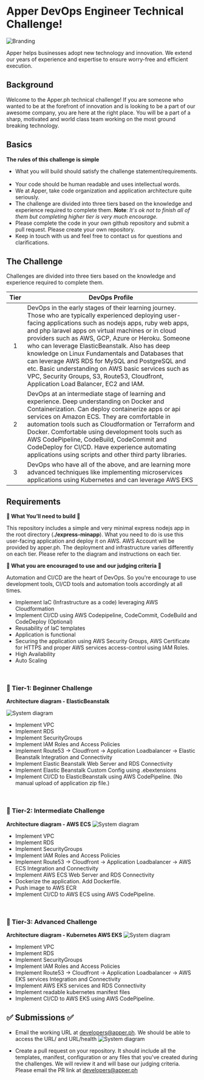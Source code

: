 # Apper DevOps Engineer Technical Challenge! 

![Branding](https://media-exp1.licdn.com/dms/image/C510BAQHAhem3MAGMOw/company-logo_100_100/0/1548069481911?e=1619654400&v=beta&t=RMd-5dJ-YxQ475FznaYdeTFtQLf1NPNGCIw8g_Z5q-8) 

Apper helps businesses adopt new technology and innovation. We extend our years of experience and expertise to ensure worry-free and efficient execution.

## Background
Welcome to the Apper.ph technical challenge! If you are someone who wanted to be at the forefront of innovation and is looking to be a part of our awesome company, you are here at the right place. You will be a part of a sharp, motivated and world class team working on the most ground breaking technology.

## Basics
**The rules of this challenge is simple**

* What you will build should satisfy the challenge statement/requirements.
&nbsp;
* Your code should be human readable and uses intellectual words.
&nbsp;
* We at Apper, take code organization and application architecture quite seriously.
&nbsp;
* The challenge are divided into three tiers based on the knowledge and experience required to complete them.
  **Note**: *It's ok not to finish all of them but completing higher tier is very much encourage.*
&nbsp;
* Please complete the code in your own github repository and submit a pull request. Please create your own repository.
&nbsp;
* Keep in touch with us and feel free to contact us for questions and clarifications.

## The Challenge

Challenges are divided into three tiers based on the knowledge and experience
required to complete them.

| Tier | DevOps Profile                                                                                                                                                |
| :--: | ---------------------------------------------------------------------------------------------------------------------------------------------------------------- |
|  1   | DevOps in the early stages of their learning journey. Those who are typically experienced deploying user-facing applications such as nodejs apps, ruby web apps, and php laravel apps on virtual machines or in cloud providers such as AWS, GCP, Azure or Heroku. Someone who can leverage ElasticBeanstalk. Also has deep knowledge on Linux Fundamentals and Databases that can leverage AWS RDS for MySQL and PostgreSQL and etc. Basic understanding on AWS basic services such as  VPC, Security Groups, S3, Route53, Cloudfront, Application Load Balancer, EC2 and IAM.                |
|  2   | DevOps at an intermediate stage of learning and experience. Deep understanding on Docker and Containerization. Can deploy containerize apps or api services on Amazon ECS. They are comfortable in automation tools such as Cloudformation or Terraform and Docker. Comfortable using development tools such as AWS CodePipeline, CodeBuild, CodeCommit and CodeDeploy for CI/CD. Have experience automating applications using scripts and other third party libraries. |
|  3   | DevOps who have all of the above, and are learning more advanced techniques like implementing microservices applications using Kubernetes and can leverage AWS EKS                   |


## Requirements
**🌟 What You’ll need to build 🌟**

This repository includes a simple and very minimal express nodejs app in the root directory (**./express-minapp**). What you need to do is use this user-facing application and deploy it on AWS. AWS Account will be provided by apper.ph. The deployment and infrastructure varies differently on each tier. Please refer to the diagram and instructions on each tier.

**🌟 What you are encouraged to use and our judging criteria 🌟**

Automation and CI/CD are the heart of DevOps. So you're encourage to use development tools, CI/CD tools and automation tools accordingly at all times.

* Implement IaC (Infrastructure as a code) leveraging AWS Cloudformation
* Implement CI/CD using AWS Codepipeline, CodeCommit, CodeBuild and CodeDeploy (Optional)
* Reusability of IaC templates
* Application is functional
* Securing the application using AWS Security Groups, AWS Certificate for HTTPS and proper AWS services access-control using IAM Roles.
* High Availability
* Auto Scaling

&nbsp;
### :ledger: Tier-1: Beginner Challenge
**Architecture diagram - ElasticBeanstalk**

![System diagram](assets/ElasticBeanstalk.png)

* Implement VPC
* Implement RDS
* Implement SecurityGroups
* Implement IAM Roles and Access Policies
* Implement Route53 -> Cloudfront -> Application Loadbalancer -> Elastic Beanstalk Integration and Connectivity
* Implement Elastic Beanstalk Web Server and RDS Connectivity
* Implement Elastic Beanstalk Custom Config using .ebextensions
* Implement CI/CD to ElasticBeanstalk using AWS CodePipeline. (No manual upload of application zip file.)

&nbsp;
### :ledger: Tier-2: Intermediate Challenge
**Architecture diagram - AWS ECS**
![System diagram](assets/ECS.png)

* Implement VPC
* Implement RDS
* Implement SecurityGroups
* Implement IAM Roles and Access Policies
* Implement Route53 -> Cloudfront -> Application Loadbalancer -> AWS ECS Integration and Connectivity
* Implement AWS ECS Web Server and RDS Connectivity
* Dockerize the application. Add Dockerfile.
* Push image to AWS ECR
* Implement CI/CD to AWS ECS using AWS CodePipeline.

&nbsp;
### :ledger: Tier-3: Advanced Challenge
**Architecture diagram - Kubernetes AWS EKS**
![System diagram](assets/EKS.png)

* Implement VPC
* Implement RDS
* Implement SecurityGroups
* Implement IAM Roles and Access Policies
* Implement Route53 -> Cloudfront -> Application Loadbalancer -> AWS EKS services Integration and Connectivity
* Implement AWS EKS services and RDS Connectivity
* Implement readable kubernetes manifest files
* Implement CI/CD to AWS EKS using AWS CodePipeline.

## ✅ Submissions ✅

* Email the working URL at developers@apper.ph. We should be able to access the URL/ and URL/health
![System diagram](assets/working-page.jpg)

* Create a pull request on your repository. It should include all the templates, manifest, configuration or any files that you've created during the challenges. We will review it and will base our judging criteria. Please email the PR link at developers@apper.ph